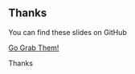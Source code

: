 ## Thanks

You can find these slides on GitHub 

[Go Grab Them!](https://github.com/Vincibean/config-talk)

Thanks
